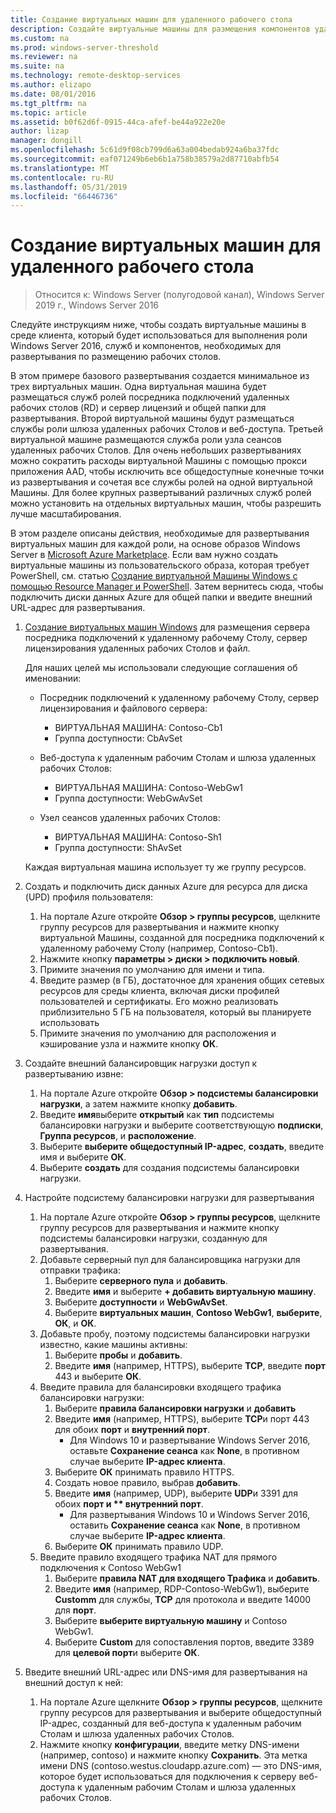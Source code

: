 ```yaml
---
title: Создание виртуальных машин для удаленного рабочего стола
description: Создайте виртуальные машины для размещения компонентов удаленного рабочего стола в облаке.
ms.custom: na
ms.prod: windows-server-threshold
ms.reviewer: na
ms.suite: na
ms.technology: remote-desktop-services
ms.author: elizapo
ms.date: 08/01/2016
ms.tgt_pltfrm: na
ms.topic: article
ms.assetid: b0f62d6f-0915-44ca-afef-be44a922e20e
author: lizap
manager: dongill
ms.openlocfilehash: 5c61d9f08cb799d6a63a004bedab924a6ba37fdc
ms.sourcegitcommit: eaf071249b6eb6b1a758b38579a2d87710abfb54
ms.translationtype: MT
ms.contentlocale: ru-RU
ms.lasthandoff: 05/31/2019
ms.locfileid: "66446736"
---
```

# <a name="create-virtual-machines-for-remote-desktop"></a>Создание виртуальных машин для удаленного рабочего стола

>Относится к: Windows Server (полугодовой канал), Windows Server 2019 г., Windows Server 2016

Следуйте инструкциям ниже, чтобы создать виртуальные машины в среде клиента, который будет использоваться для выполнения роли Windows Server 2016, служб и компонентов, необходимых для развертывания по размещению рабочих столов.   
  
В этом примере базового развертывания создается минимальное из трех виртуальных машин. Одна виртуальная машина будет размещаться служб ролей посредника подключений удаленных рабочих столов (RD) и сервер лицензий и общей папки для развертывания. Второй виртуальной машины будут размещаться службы роли шлюза удаленных рабочих Столов и веб-доступа.  Третьей виртуальной машине размещаются служба роли узла сеансов удаленных рабочих Столов. Для очень небольших развертываниях можно сократить расходы виртуальной Машины с помощью прокси приложения AAD, чтобы исключить все общедоступные конечные точки из развертывания и сочетая все службы ролей на одной виртуальной Машины. Для более крупных развертываний различных служб ролей можно установить на отдельных виртуальных машин, чтобы разрешить лучше масштабирования.  
  
В этом разделе описаны действия, необходимые для развертывания виртуальных машин для каждой роли, на основе образов Windows Server в [Microsoft Azure Marketplace](https://azure.microsoft.com/marketplace/). Если вам нужно создать виртуальные машины из пользовательского образа, которая требует PowerShell, см. статью [Создание виртуальной Машины Windows с помощью Resource Manager и PowerShell](https://azure.microsoft.com/documentation/articles/virtual-machines-windows-ps-create/). Затем вернитесь сюда, чтобы подключить диски данных Azure для общей папки и введите внешний URL-адрес для развертывания.  
  
1. [Создание виртуальных машин Windows](https://azure.microsoft.com/documentation/articles/virtual-machines-windows-hero-tutorial/) для размещения сервера посредника подключений к удаленному рабочему Столу, сервер лицензирования удаленных рабочих Столов и файл.  
  
   Для наших целей мы использовали следующие соглашения об именовании:  
   - Посредник подключений к удаленному рабочему Столу, сервер лицензирования и файлового сервера:   
       - ВИРТУАЛЬНАЯ МАШИНА: Contoso-Cb1  
       - Группа доступности: CbAvSet    
   - Веб-доступа к удаленным рабочим Столам и шлюза удаленных рабочих Столов:   
       - ВИРТУАЛЬНАЯ МАШИНА: Contoso-WebGw1  
       - Группа доступности: WebGwAvSet  
          
   - Узел сеансов удаленных рабочих Столов:   
       - ВИРТУАЛЬНАЯ МАШИНА: Contoso-Sh1  
       - Группа доступности: ShAvSet  
          
   Каждая виртуальная машина использует ту же группу ресурсов.  
2. Создать и подключить диск данных Azure для ресурса для диска (UPD) профиля пользователя:  
   1.  На портале Azure откройте **Обзор > группы ресурсов**, щелкните группу ресурсов для развертывания и нажмите кнопку виртуальной Машины, созданной для посредника подключений к удаленному рабочему Столу (например, Contoso-Cb1).  
   2.  Нажмите кнопку **параметры > диски > подключить новый**.  
   3.  Примите значения по умолчанию для имени и типа.  
   4.  Введите размер (в ГБ), достаточное для хранения общих сетевых ресурсов для среды клиента, включая диски профилей пользователей и сертификаты. Его можно реализовать приблизительно 5 ГБ на пользователя, который вы планируете использовать  
   5.  Примите значения по умолчанию для расположения и кэширование узла и нажмите кнопку **ОК**.  
3. Создайте внешний балансировщик нагрузки доступ к развертыванию извне:
   1. На портале Azure откройте **Обзор > подсистемы балансировки нагрузки**, а затем нажмите кнопку **добавить**.
   2. Введите **имя**выберите **открытый** как **тип** подсистемы балансировки нагрузки и выберите соответствующую **подписки**,  **Группа ресурсов**, и **расположение**.
   3. Выберите **выберите общедоступный IP-адрес**, **создать**, введите имя и выберите **ОК**.
   4. Выберите **создать** для создания подсистемы балансировки нагрузки.
4. Настройте подсистему балансировки нагрузки для развертывания
   1. На портале Azure откройте **Обзор > группы ресурсов**, щелкните группу ресурсов для развертывания и нажмите кнопку подсистемы балансировки нагрузки, созданную для развертывания.
   2. Добавьте серверный пул для балансировщика нагрузки для отправки трафика:
       1. Выберите **серверного пула** и **добавить**.
       2. Введите **имя** и выберите  **\+ добавить виртуальную машину**.
       3. Выберите **доступности** и **WebGwAvSet**.
       4. Выберите **виртуальных машин**, **Contoso WebGw1**, **выберите**, **ОК**, и **ОК**.
   3. Добавьте пробу, поэтому подсистемы балансировки нагрузки известно, какие машины активны:
       1. Выберите **пробы** и **добавить**.
       2. Введите **имя** (например, HTTPS), выберите **TCP**, введите **порт** 443 и выберите **ОК**.
   4. Введите правила для балансировки входящего трафика балансировки нагрузки:
      1. Выберите **правила балансировки нагрузки** и **добавить**
      2. Введите **имя** (например, HTTPS), выберите **TCP**и порт 443 для обоих **порт** и **внутренний порт**.
          - Для Windows 10 и развертывание Windows Server 2016, оставьте **Сохранение сеанса** как **None**, в противном случае выберите **IP-адрес клиента**.
      3. Выберите **ОК** принимать правило HTTPS.
      4. Создать новое правило, выбрав **добавить**.
      5. Введите **имя** (например, UDP), выберите **UDP**и 3391 для обоих <strong>порт и ** внутренний порт</strong>.
          - Для развертывания Windows 10 и Windows Server 2016, оставить **Сохранение сеанса** как **None**, в противном случае выберите **IP-адрес клиента**.
      6. Выберите **ОК** принимать правило UDP.
   5. Введите правило входящего трафика NAT для прямого подключения к Contoso WebGw1
       1. Выберите **правила NAT для входящего Трафика** и **добавить**.
       2. Введите **имя** (например, RDP-Contoso-WebGw1), выберите **Customm** для службы, **TCP** для протокола и введите 14000 для **порт**.
       3. Выберите **выберите виртуальную машину** и Contoso WebGw1.
       4. Выберите **Custom** для сопоставления портов, введите 3389 для **целевой порт**и выберите **ОК**.
5. Введите внешний URL-адрес или DNS-имя для развертывания на внешний доступ к ней:  
   1.  На портале Azure щелкните **Обзор > группы ресурсов**, щелкните группу ресурсов для развертывания и выберите общедоступный IP-адрес, созданный для веб-доступа к удаленным рабочим Столам и шлюза удаленных рабочих Столов.  
   2.  Нажмите кнопку **конфигурации**, введите метку DNS-имени (например, contoso) и нажмите кнопку **Сохранить**. Эта метка имени DNS (contoso.westus.cloudapp.azure.com) — это DNS-имя, которое будет использоваться для подключения к серверу веб-доступа к удаленным рабочим Столам и шлюза удаленных рабочих Столов.  

